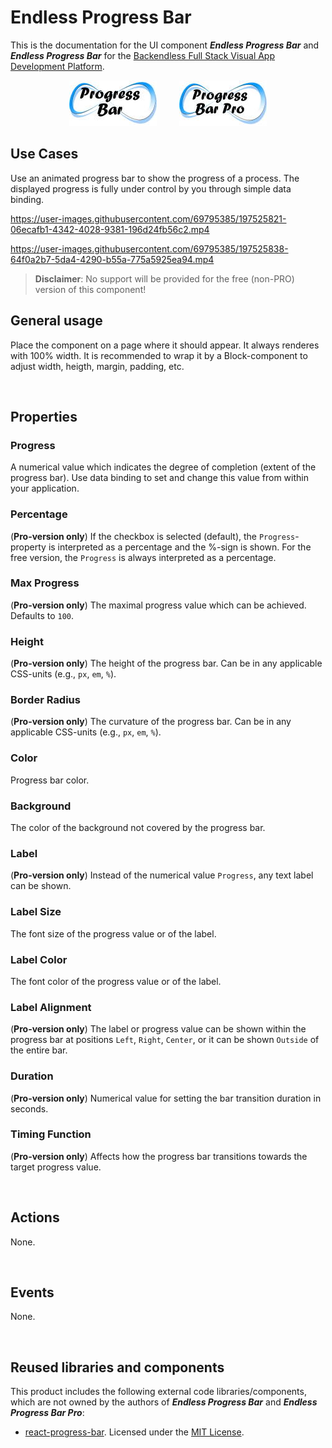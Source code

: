 # Endless Progress Bar

This is the documentation for the UI component ***Endless Progress Bar*** and ***Endless Progress Bar*** for the [Backendless Full Stack Visual App Development Platform](https://backendless.com).

<center>

![Icon](./assets/IconProgressBar.jpg) &nbsp; &nbsp; &nbsp; &nbsp;
![Icon](./assets/IconProgressBarPro.jpg)

</center>

## Use Cases
Use an animated progress bar to show the progress of a process. The displayed progress is fully under control by you through simple data binding.



https://user-images.githubusercontent.com/69795385/197525821-06ecafb1-4342-4028-9381-196d24fb56c2.mp4



https://user-images.githubusercontent.com/69795385/197525838-64f0a2b7-5da4-4290-b55a-775a5925ea94.mp4



>**Disclaimer**: No support will be provided for the free (non-PRO) version of this component!

## General usage
Place the component on a page where it should appear. It always renderes with 100% width. It is recommended to wrap it by a Block-component to adjust width, heigth, margin, padding, etc.

<br>

## Properties

### Progress
A numerical value which indicates the degree of completion (extent of the progress bar). Use data binding to set and change this value from within your application.

### Percentage
(**Pro-version only**)
If the checkbox is selected (default), the ``Progress``- property is interpreted as a percentage and the %-sign is shown. For the free version, the ``Progress`` is always interpreted as a percentage.

### Max Progress
(**Pro-version only**)
The maximal progress value which can be achieved. Defaults to ``100``.

### Height
(**Pro-version only**)
The height of the progress bar. Can be in any applicable CSS-units (e.g., ``px``, ``em``, ``%``).

### Border Radius
(**Pro-version only**)
The curvature of the progress bar. Can be in any applicable CSS-units (e.g., ``px``, ``em``, ``%``).

### Color
Progress bar color.

### Background
The color of the background not covered by the progress bar.

### Label
(**Pro-version only**)
Instead of the numerical value ``Progress``, any text label can be shown.

### Label Size
The font size of the progress value or of the label.

### Label Color
The font color of the progress value or of the label.

### Label Alignment
(**Pro-version only**)
The label or progress value can be shown within the progress bar at positions ``Left``, ``Right``, ``Center``, or it can be shown ``Outside`` of the entire bar. 

### Duration
(**Pro-version only**)
Numerical value for setting the bar transition duration in seconds.

### Timing Function
(**Pro-version only**)
Affects how the progress bar transitions towards the target progress value.

<br>

## Actions
None.

<br>

## Events
None.

<br>

## Reused libraries and components
This product includes the following external code libraries/components, which are not owned by the authors of ***Endless Progress Bar*** and ***Endless Progress Bar Pro***:

- [react-progress-bar](https://github.com/KaterinaLupacheva/react-progress-bar). Licensed under the [MIT License](https://github.com/KaterinaLupacheva/react-progress-bar/blob/master/LICENSE).
